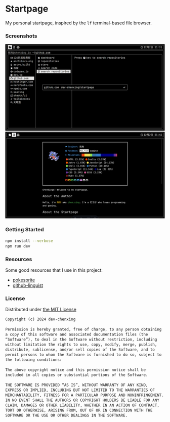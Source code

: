 # Startpage

My personal startpage, inspired by the `lf` terminal-based file browser. 

### Screenshots

![preview.png](preview.png)
![preview-readme.png](preview-readme.png)

### Getting Started

```sh
npm install --verbose
npm run dev
```

### Resources

Some good resources that I use in this project:

- [pokesprite](https://github.com/msikma/pokesprite)
- [github-linguist](https://github.com/github-linguist/linguist)

### License

Distributed under [the MIT License](http://opensource.org/licenses/MIT)

```
Copyright (c) 2024 dev-chenxing

Permission is hereby granted, free of charge, to any person obtaining a copy of this software and associated documentation files (the “Software”), to deal in the Software without restriction, including without limitation the rights to use, copy, modify, merge, publish, distribute, sublicense, and/or sell copies of the Software, and to permit persons to whom the Software is furnished to do so, subject to the following conditions:

The above copyright notice and this permission notice shall be included in all copies or substantial portions of the Software.

THE SOFTWARE IS PROVIDED “AS IS”, WITHOUT WARRANTY OF ANY KIND, EXPRESS OR IMPLIED, INCLUDING BUT NOT LIMITED TO THE WARRANTIES OF MERCHANTABILITY, FITNESS FOR A PARTICULAR PURPOSE AND NONINFRINGEMENT. IN NO EVENT SHALL THE AUTHORS OR COPYRIGHT HOLDERS BE LIABLE FOR ANY CLAIM, DAMAGES OR OTHER LIABILITY, WHETHER IN AN ACTION OF CONTRACT, TORT OR OTHERWISE, ARISING FROM, OUT OF OR IN CONNECTION WITH THE SOFTWARE OR THE USE OR OTHER DEALINGS IN THE SOFTWARE.
```